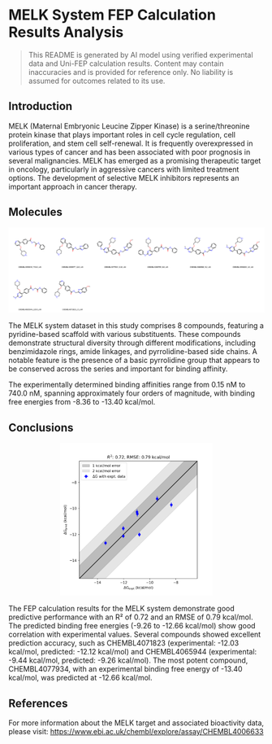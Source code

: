 # MELK System FEP Calculation Results Analysis

> This README is generated by AI model using verified experimental data and Uni-FEP calculation results. Content may contain inaccuracies and is provided for reference only. No liability is assumed for outcomes related to its use.

## Introduction

MELK (Maternal Embryonic Leucine Zipper Kinase) is a serine/threonine protein kinase that plays important roles in cell cycle regulation, cell proliferation, and stem cell self-renewal. It is frequently overexpressed in various types of cancer and has been associated with poor prognosis in several malignancies. MELK has emerged as a promising therapeutic target in oncology, particularly in aggressive cancers with limited treatment options. The development of selective MELK inhibitors represents an important approach in cancer therapy.

## Molecules

![Molecular structures of representative compounds](mol_grid.png)

The MELK system dataset in this study comprises 8 compounds, featuring a pyridine-based scaffold with various substituents. These compounds demonstrate structural diversity through different modifications, including benzimidazole rings, amide linkages, and pyrrolidine-based side chains. A notable feature is the presence of a basic pyrrolidine group that appears to be conserved across the series and important for binding affinity.

The experimentally determined binding affinities range from 0.15 nM to 740.0 nM, spanning approximately four orders of magnitude, with binding free energies from -8.36 to -13.40 kcal/mol.

## Conclusions

<p align="center"><img src="result_dG.png" width="300"></p>

The FEP calculation results for the MELK system demonstrate good predictive performance with an R² of 0.72 and an RMSE of 0.79 kcal/mol. The predicted binding free energies (-9.26 to -12.66 kcal/mol) show good correlation with experimental values. Several compounds showed excellent prediction accuracy, such as CHEMBL4071823 (experimental: -12.03 kcal/mol, predicted: -12.12 kcal/mol) and CHEMBL4065944 (experimental: -9.44 kcal/mol, predicted: -9.26 kcal/mol). The most potent compound, CHEMBL4077934, with an experimental binding free energy of -13.40 kcal/mol, was predicted at -12.66 kcal/mol.

## References

For more information about the MELK target and associated bioactivity data, please visit:
https://www.ebi.ac.uk/chembl/explore/assay/CHEMBL4006633 